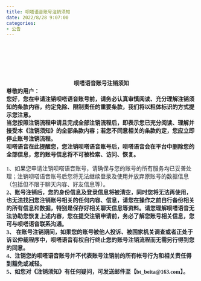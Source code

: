 ```yaml
---
title: 呗嗒语音账号注销须知
date: 2022/8/28 9:07:00
categories:
- 公告
---
```

<html>
  <head>
    <meta http-equiv="Content-Type" content="text/html; charset=utf-8" />
    <meta http-equiv="Content-Style-Type" content="text/css" />
    <meta name="generator" content="Aspose.Words for .NET 22.8.0" />
    <title></title>
    <style type="text/css">
      body {
        text-align: justify;
        widows: 0;
        orphans: 0;
        font-family: Calibri;
        font-size: 10.5pt;
      }
      p {
        margin: 0pt;
      }
    </style>
  </head>
  <body>
    <div>
      <div style="-aw-headerfooter-type: header-primary; clear: both">
        <p><span style="-aw-import: ignore">&#xa0;</span></p>
      </div>
      <p style="margin-top: 24pt; margin-bottom: 24pt; text-align: left">
        <span style="-aw-import: ignore">&#xa0;</span>
      </p>
      <p style="text-align: center; font-size: 11pt">
        <span style="font-family: 宋体; font-weight: bold"
          >呗嗒语音账号注销须知</span
        >
      </p>
      <p style="text-align: left; font-size: 11pt">
        <span style="font-family: 宋体; font-weight: bold">尊敬的用户：</span>
      </p>
      <p style="text-align: left; font-size: 11pt">
        <span style="font-family: 宋体; font-weight: bold"
          >您好，您在申请注销呗嗒语音账号前，请务必认真审慎阅读、充分理解注销须知的条款内容，约定免除、限制责任的重要条款，我们将以粗体标识的方式提示您注意。</span
        >
      </p>
      <p style="text-align: left; font-size: 11pt">
        <span style="font-family: 宋体; font-weight: bold"
          >当您按照注销流程申请且完成全部注销流程后，即表示您已充分阅读、理解并接受本《注销须知》的全部条款内容；若您不同意相关的条款约定，您应立即停止账号注销流程。</span
        >
      </p>
      <p style="text-align: left; font-size: 11pt">
        <span style="font-family: 宋体; font-weight: bold"
          >呗嗒语音在此提醒您，您注销呗嗒语音账号后，呗嗒语音会在平台中删除您的全部信息，您的账号信息将不可被检索、访问、恢复。</span
        >
      </p>
      <p style="text-align: left">
        <span style="-aw-import: ignore">&#xa0;</span>
      </p>
      <p style="text-align: left; font-size: 11pt">
        <span style="font-family: 'Times New Roman'; color: #1f2329">1</span
        ><span style="font-family: 宋体; color: #1f2329"
          >、如果您申请注销呗嗒语音账号，请确保与您的账号的所有服务均已妥善处理；注销呗嗒语音账号后您将无法继续登录及使用并放弃原账号的数据信息（包括但不限于聊天内容、好友信息等）。</span
        >
      </p>
      <p style="text-align: left; font-size: 11pt">
        <span
          style="
            font-family: 'Times New Roman';
            font-weight: bold;
            color: #1f2329;
          "
          >2</span
        ><span style="font-family: 宋体; font-weight: bold; color: #1f2329"
          >、账号注销后，您的身份信息及登录信息将被清空，同时您将无法再使用，也无法找回您注销账号相关的任何内容、信息，请您在操作之前自行备份相关的所有信息和数据，特别是保存好相关聊天信息等资料。请您理解</span
        ><span style="font-family: 宋体; font-weight: bold">呗嗒语音</span
        ><span style="font-family: 宋体; font-weight: bold; color: #1f2329"
          >无法协助您恢复上述内容，您在提交注销申请前，务必了解您账号相关信息，您可与</span
        ><span style="font-family: 宋体; font-weight: bold">呗嗒语音</span
        ><span style="font-family: 宋体; font-weight: bold; color: #1f2329"
          >联系沟通。</span
        >
      </p>
      <p style="text-align: left; font-size: 11pt">
        <span
          style="
            font-family: 'Times New Roman';
            font-weight: bold;
            color: #1f2329;
          "
          >3</span
        ><span style="font-family: 宋体; font-weight: bold; color: #1f2329"
          >、
          在账号注销期间，如果您的账号被他人投诉、被国家机关调查或者正处于诉讼仲裁程序中，</span
        ><span style="font-family: 宋体; font-weight: bold">呗嗒语音</span
        ><span style="font-family: 宋体; font-weight: bold; color: #1f2329"
          >有权自行终止您的账号注销流程而无需另行得到您的同意。</span
        >
      </p>
      <p style="text-align: left; font-size: 11pt">
        <span
          style="
            font-family: 'Times New Roman';
            font-weight: bold;
            color: #1f2329;
          "
          >4</span
        ><span style="font-family: 宋体; font-weight: bold; color: #1f2329"
          >、注销您的</span
        ><span style="font-family: 宋体; font-weight: bold">呗嗒语音</span
        ><span style="font-family: 宋体; font-weight: bold; color: #1f2329"
          >账号并不代表账号注销前的所有帐号行为和相关责任得到豁免或减轻。</span
        >
      </p>
      <p style="text-align: left; font-size: 11pt">
        <span
          style="
            font-family: 'Times New Roman';
            font-weight: bold;
            color: #1f2329;
          "
          >5</span
        ><span style="font-family: 宋体; font-weight: bold; color: #1f2329"
          >、如您对《注销须知》有任何疑问，可发送邮件至【</span
        ><span
          style="
            font-family: 'Times New Roman';
            font-weight: bold;
            color: #1f2329;
          "
          >bt_beita@163.com</span
        ><span style="font-family: 宋体; font-weight: bold; color: #1f2329"
          >】。</span
        >
      </p>
      <p style="text-align: left; font-size: 11pt">
        <br /><span style="font-size: 10.5pt; -aw-import: ignore">&#xa0;</span>
      </p>
      <div style="-aw-headerfooter-type: footer-primary; clear: both">
        <p><span style="-aw-import: ignore">&#xa0;</span></p>
      </div>
    </div>
  </body>
</html>
